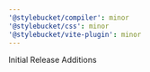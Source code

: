 ```yaml
---
'@stylebucket/compiler': minor
'@stylebucket/css': minor
'@stylebucket/vite-plugin': minor
---
```


Initial Release Additions
